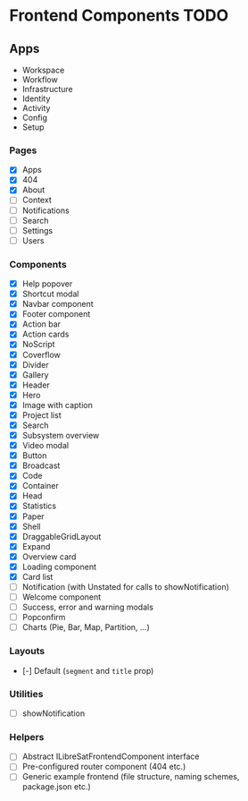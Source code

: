 # Frontend Components TODO

## Apps

- Workspace
- Workflow
- Infrastructure
- Identity
- Activity
- Config
- Setup

### Pages

- [x] Apps
- [x] 404
- [x] About
- [ ] Context
- [ ] Notifications
- [ ] Search
- [ ] Settings
- [ ] Users

### Components

- [x] Help popover
- [x] Shortcut modal
- [x] Navbar component
- [x] Footer component
- [x] Action bar
- [x] Action cards
- [x] NoScript
- [x] Coverflow
- [x] Divider
- [x] Gallery
- [x] Header
- [x] Hero
- [x] Image with caption
- [x] Project list
- [x] Search
- [x] Subsystem overview
- [x] Video modal
- [x] Button
- [x] Broadcast
- [x] Code
- [x] Container
- [x] Head
- [x] Statistics
- [x] Paper
- [x] Shell
- [x] DraggableGridLayout
- [x] Expand
- [x] Overview card
- [x] Loading component
- [x] Card list
- [ ] Notification (with Unstated for calls to showNotification)
- [ ] Welcome component
- [ ] Success, error and warning modals
- [ ] Popconfirm
- [ ] Charts (Pie, Bar, Map, Partition, ...)

### Layouts

- [-] Default (`segment` and `title` prop)

### Utilities

- [ ] showNotification

### Helpers

- [ ] Abstract ILibreSatFrontendComponent interface
- [ ] Pre-configured router component (404 etc.)
- [ ] Generic example frontend (file structure, naming schemes, package.json etc.)
